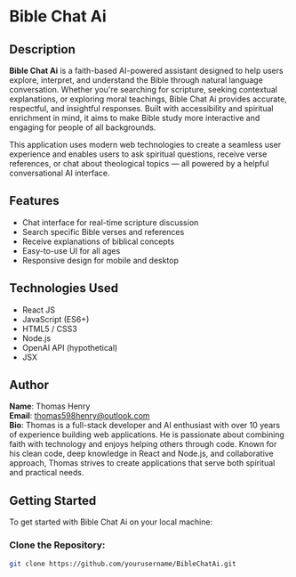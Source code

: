 # Bible Chat Ai

## Description

**Bible Chat Ai** is a faith-based AI-powered assistant designed to help users explore, interpret, and understand the Bible through natural language conversation. Whether you're searching for scripture, seeking contextual explanations, or exploring moral teachings, Bible Chat Ai provides accurate, respectful, and insightful responses. Built with accessibility and spiritual enrichment in mind, it aims to make Bible study more interactive and engaging for people of all backgrounds.

This application uses modern web technologies to create a seamless user experience and enables users to ask spiritual questions, receive verse references, or chat about theological topics — all powered by a helpful conversational AI interface.

## Features

- Chat interface for real-time scripture discussion
- Search specific Bible verses and references
- Receive explanations of biblical concepts
- Easy-to-use UI for all ages
- Responsive design for mobile and desktop

## Technologies Used

- React JS
- JavaScript (ES6+)
- HTML5 / CSS3
- Node.js
- OpenAI API (hypothetical)
- JSX

## Author

**Name**: Thomas Henry  
**Email**: thomas598henry@outlook.com  
**Bio**: Thomas is a full-stack developer and AI enthusiast with over 10 years of experience building web applications. He is passionate about combining faith with technology and enjoys helping others through code. Known for his clean code, deep knowledge in React and Node.js, and collaborative approach, Thomas strives to create applications that serve both spiritual and practical needs.

## Getting Started

To get started with Bible Chat Ai on your local machine:

### Clone the Repository:
```bash
git clone https://github.com/yourusername/BibleChatAi.git
